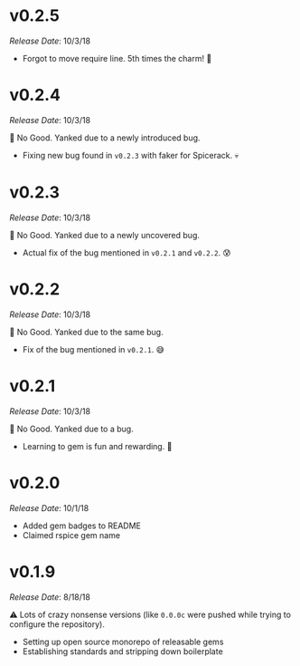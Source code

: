 # v0.2.5

*Release Date*: 10/3/18

- Forgot to move require line. 5th times the charm! 🤩

# v0.2.4

*Release Date*: 10/3/18

🙅‍ No Good. Yanked due to a newly introduced bug.

- Fixing new bug found in `v0.2.3` with faker for Spicerack. 💀

# v0.2.3

*Release Date*: 10/3/18

🙅‍ No Good. Yanked due to a newly uncovered bug.

- Actual fix of the bug mentioned in `v0.2.1` and `v0.2.2`. 😰

# v0.2.2

*Release Date*: 10/3/18

🙅‍ No Good. Yanked due to the same bug.

- Fix of the bug mentioned in `v0.2.1`. 😅

# v0.2.1

*Release Date*: 10/3/18

🙅‍ No Good. Yanked due to a bug.

- Learning to gem is fun and rewarding. 🤩

# v0.2.0

*Release Date*: 10/1/18

- Added gem badges to README
- Claimed rspice gem name

# v0.1.9

*Release Date*: 8/18/18

⚠️ Lots of crazy nonsense versions (like `0.0.0c` were pushed while trying to configure the repository).

- Setting up open source monorepo of releasable gems
- Establishing standards and stripping down boilerplate
